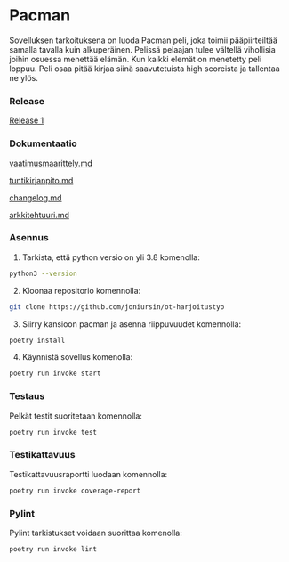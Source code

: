 # Pacman

Sovelluksen tarkoituksena on luoda Pacman peli, joka toimii pääpiirteiltää samalla tavalla kuin alkuperäinen. Pelissä pelaajan tulee vältellä vihollisia joihin osuessa menettää elämän. Kun kaikki elemät on menetetty peli loppuu. Peli osaa pitää kirjaa siinä saavutetuista high scoreista ja tallentaa ne ylös.

### Release

[Release 1](https://github.com/joniursin/ot-harjoitustyo/releases/tag/viikko5)

### Dokumentaatio

[vaatimusmaarittely.md](https://github.com/joniursin/ot-harjoitustyo/blob/main/pacman/dokumentaatio/vaatimusmaarittely.md)

[tuntikirjanpito.md](https://github.com/joniursin/ot-harjoitustyo/blob/main/pacman/dokumentaatio/tuntikirjanpito.md)

[changelog.md](https://github.com/joniursin/ot-harjoitustyo/blob/main/pacman/dokumentaatio/changelog.md)

[arkkitehtuuri.md](https://github.com/joniursin/ot-harjoitustyo/blob/main/pacman/dokumentaatio/arkkitehtuuri.md)

### Asennus

1. Tarkista, että python versio on yli 3.8 komenolla:

```bash
python3 --version
```

2. Kloonaa repositorio komennolla:

```bash
git clone https://github.com/joniursin/ot-harjoitustyo
```

3. Siirry kansioon pacman ja asenna riippuvuudet komennolla:

```bash
poetry install
```

4. Käynnistä sovellus komenolla:

```bash
poetry run invoke start
```

### Testaus

Pelkät testit suoritetaan komennolla:

```bash
poetry run invoke test
```

### Testikattavuus

Testikattavuusraportti luodaan komennolla:

```bash
poetry run invoke coverage-report
```

### Pylint

Pylint tarkistukset voidaan suorittaa komenolla:

```bash
poetry run invoke lint
```

